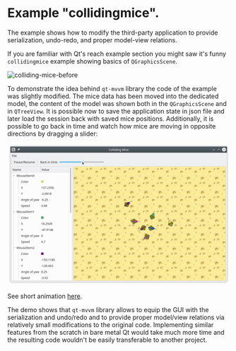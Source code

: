 # Example "collidingmice".

The example shows how to modify the third-party application to provide serialization, undo-redo, and proper model-view relations.

If you are familiar with Qt's reach example section you might
saw it's funny `collidingmice` example showing basics of
`QGraphicsScene`.

![colliding-mice-before](../../doc/assets/colliding-mice-before.png)

To demonstrate the idea behind `qt-mvvm` library the code of the example was 
slightly modified. The mice data has been moved into the dedicated model, 
the content of the model was shown both in the `QGraphicsScene` and in `QTreeView`. 
It is possible now to save the application state in json file and later load 
the session back with saved mice positions. Additionally, it is possible to go 
back in time and watch how mice are moving in opposite directions by dragging a 
slider:

![colliding-mice-after](../../doc/assets/colliding-mice-after.png)

See short animation [here](doc/assets/colliding-mice.gif).

The demo shows that `qt-mvvm` library allows 
to equip the GUI with the serialization and undo/redo and to provide proper 
model/view relations via relatively small modifications to the original code.
Implementing similar features from the scratch in bare metal Qt would take
much more time and the resulting code wouldn't be easily transferable to another project.

